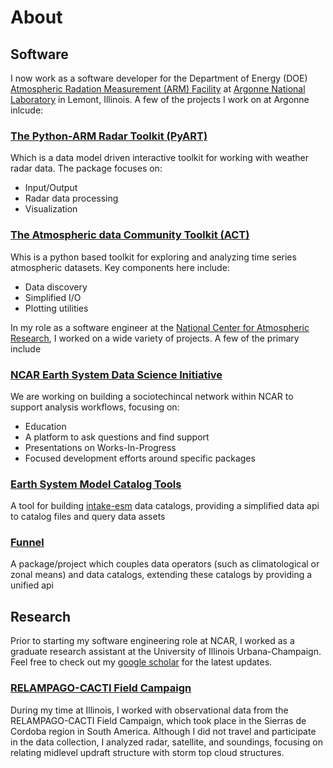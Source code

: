 # About

## Software

I now work as a software developer for the Department of Energy (DOE) [Atmospheric Radation Measurement (ARM) Facility](https://www.arm.gov) at [Argonne National Laboratory](https://www.anl.gov) in Lemont, Illinois. A few of the projects I work on at Argonne inlcude:

### [The Python-ARM Radar Toolkit (PyART)](https://github.com/ARM-DOE/pyart)
Which is a data model driven interactive toolkit for working with weather radar data. The package focuses on:
- Input/Output
- Radar data processing
- Visualization

### [The Atmospheric data Community Toolkit (ACT)](https://github.com/ARM-DOE/ACT)
Whis is a python based toolkit for exploring and analyzing time series atmospheric datasets. Key components here include:
- Data discovery
- Simplified I/O
- Plotting utilities

In my role as a software engineer at the [National Center for Atmospheric Research](http://ncar.ucar.edu), I worked on a wide variety of projects. A few of the primary include

### [NCAR Earth System Data Science Initiative](http://ncar.github.io/esds)
We are working on building a sociotechincal network within NCAR to support analysis workflows, focusing on:
- Education
- A platform to ask questions and find support
- Presentations on Works-In-Progress
- Focused development efforts around specific packages

### [Earth System Model Catalog Tools](https://ecgtools.readthedocs.io/en/latest/)
A tool for building [intake-esm](https://intake-esm.readthedocs.io/en/latest/) data catalogs, providing a simplified data api to catalog files and query data assets

### [Funnel](https://github.com/NCAR/esds-funnel)
A package/project which couples data operators (such as climatological or zonal means) and data catalogs, extending these catalogs by providing a unified api

## Research
Prior to starting my software engineering role at NCAR, I worked as a graduate research assistant at the University of Illinois Urbana-Champaign. Feel free to check out my [google scholar](https://scholar.google.com/citations?user=ZQMa8CkAAAAJ&hl=en) for the latest updates.

### [RELAMPAGO-CACTI Field Campaign](https://sites.google.com/illinois.edu/relampago/home)
During my time at Illinois, I worked with observational data from the RELAMPAGO-CACTI Field Campaign, which took place in the Sierras de Cordoba region in South America. Although I did not travel and participate in the data collection, I analyzed radar, satellite, and soundings, focusing on relating midlevel updraft structure with storm top cloud structures.





